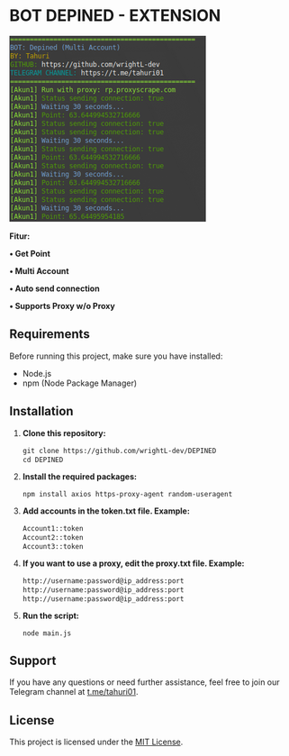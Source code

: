 # BOT DEPINED - EXTENSION

![Fitur Depined](Depined.png)

**Fitur:**

**• Get Point**

**• Multi Account**

**• Auto send connection**

**• Supports Proxy w/o Proxy**

## Requirements

Before running this project, make sure you have installed:

- Node.js
- npm (Node Package Manager)

## Installation

1. **Clone this repository:**

    ```plaintext
    git clone https://github.com/wrightL-dev/DEPINED
    cd DEPINED

2. **Install the required packages:**

    ```plaintext
    npm install axios https-proxy-agent random-useragent

3. **Add accounts in the token.txt file. Example:**

    ```plaintext
    Account1::token
    Account2::token
    Account3::token

4. **If you want to use a proxy, edit the proxy.txt file. Example:**
   ```plaintext
   http://username:password@ip_address:port
   http://username:password@ip_address:port
   http://username:password@ip_address:port

5. **Run the script:**
   ```plaintext
   node main.js

## Support

If you have any questions or need further assistance, feel free to join our Telegram channel at [t.me/tahuri01](https://t.me/tahuri01).

## License

This project is licensed under the [MIT License](LICENSE).
